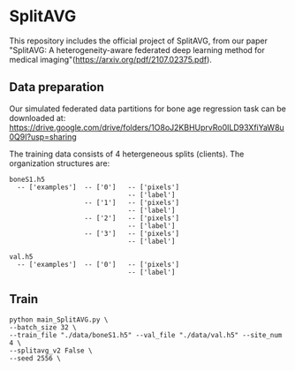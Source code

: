 # SplitAVG
This repository includes the official project of SplitAVG, from our paper "SplitAVG: A heterogeneity-aware federated deep learning method for medical imaging"(https://arxiv.org/pdf/2107.02375.pdf).


## Data preparation

Our simulated federated data partitions for bone age regression task can be downloaded at: https://drive.google.com/drive/folders/1O8oJ2KBHUprvRo0ILD93XfiYaW8u0Q9I?usp=sharing

The training data consists of 4 hetergeneous splits (clients). The organization structures are:

```
boneS1.h5
  -- ['examples']  -- ['0']   -- ['pixels']
                              -- ['label']
                   -- ['1']   -- ['pixels']
                              -- ['label']    
                   -- ['2']   -- ['pixels']
                              -- ['label'] 
                   -- ['3']   -- ['pixels']
                              -- ['label']

val.h5
  -- ['examples']  -- ['0']   -- ['pixels']
                              -- ['label']
```


## Train
```
python main_SplitAVG.py \
--batch_size 32 \
--train_file "./data/boneS1.h5" --val_file "./data/val.h5" --site_num 4 \
--splitavg_v2 False \
--seed 2556 \
```
